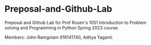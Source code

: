 # Preposal-and-Github-Lab
Preposal and Github Lab for Prof Rosen's 1051 Introduction to Problem solving and Programming in Python  Spring 2023 course.

Members: John Ramgolam 916141740, Aditya Yaganti. 
